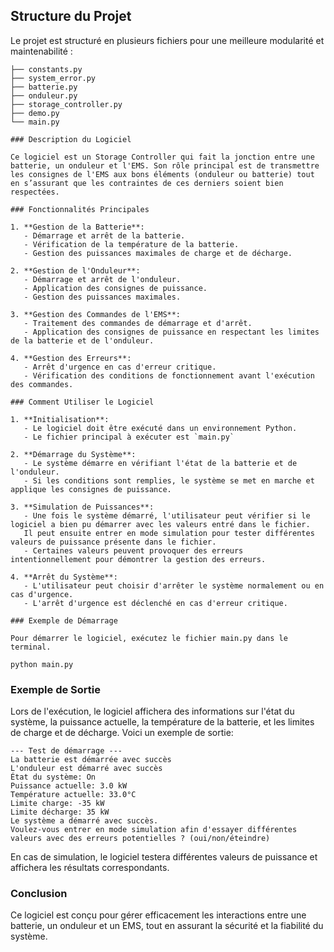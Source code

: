 ## Structure du Projet

Le projet est structuré en plusieurs fichiers pour une meilleure modularité et maintenabilité :

```
├── constants.py
├── system_error.py
├── batterie.py
├── onduleur.py
├── storage_controller.py
├── demo.py
└── main.py

### Description du Logiciel

Ce logiciel est un Storage Controller qui fait la jonction entre une batterie, un onduleur et l'EMS. Son rôle principal est de transmettre les consignes de l'EMS aux bons éléments (onduleur ou batterie) tout en s’assurant que les contraintes de ces derniers soient bien respectées.

### Fonctionnalités Principales

1. **Gestion de la Batterie**:
   - Démarrage et arrêt de la batterie.
   - Vérification de la température de la batterie.
   - Gestion des puissances maximales de charge et de décharge.

2. **Gestion de l'Onduleur**:
   - Démarrage et arrêt de l'onduleur.
   - Application des consignes de puissance.
   - Gestion des puissances maximales.

3. **Gestion des Commandes de l'EMS**:
   - Traitement des commandes de démarrage et d'arrêt.
   - Application des consignes de puissance en respectant les limites de la batterie et de l'onduleur.

4. **Gestion des Erreurs**:
   - Arrêt d'urgence en cas d'erreur critique.
   - Vérification des conditions de fonctionnement avant l'exécution des commandes.

### Comment Utiliser le Logiciel

1. **Initialisation**:
   - Le logiciel doit être exécuté dans un environnement Python.
   - Le fichier principal à exécuter est `main.py`

2. **Démarrage du Système**:
   - Le système démarre en vérifiant l'état de la batterie et de l'onduleur.
   - Si les conditions sont remplies, le système se met en marche et applique les consignes de puissance.

3. **Simulation de Puissances**:
   - Une fois le système démarré, l'utilisateur peut vérifier si le logiciel a bien pu démarrer avec les valeurs entré dans le fichier. 
   Il peut ensuite entrer en mode simulation pour tester différentes valeurs de puissance présente dans le fichier.
   - Certaines valeurs peuvent provoquer des erreurs intentionnellement pour démontrer la gestion des erreurs.

4. **Arrêt du Système**:
   - L'utilisateur peut choisir d'arrêter le système normalement ou en cas d'urgence.
   - L'arrêt d'urgence est déclenché en cas d'erreur critique.

### Exemple de Démarrage

Pour démarrer le logiciel, exécutez le fichier main.py dans le terminal.

python main.py
```


### Exemple de Sortie

Lors de l'exécution, le logiciel affichera des informations sur l'état du système, la puissance actuelle, la température de la batterie, et les limites de charge et de décharge. Voici un exemple de sortie:

```
--- Test de démarrage ---
La batterie est démarrée avec succès
L'onduleur est démarré avec succès
État du système: On
Puissance actuelle: 3.0 kW
Température actuelle: 33.0°C
Limite charge: -35 kW
Limite décharge: 35 kW
Le système a démarré avec succès.
Voulez-vous entrer en mode simulation afin d'essayer différentes valeurs avec des erreurs potentielles ? (oui/non/éteindre)
```

En cas de simulation, le logiciel testera différentes valeurs de puissance et affichera les résultats correspondants.

### Conclusion

Ce logiciel est conçu pour gérer efficacement les interactions entre une batterie, un onduleur et un EMS, tout en assurant la sécurité et la fiabilité du système.
